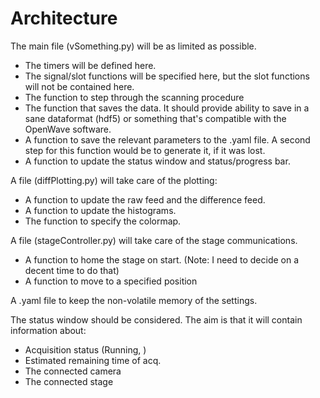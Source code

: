 # Architecture

The main file (vSomething.py) will be as limited as possible.
 - The timers will be defined here.
 - The signal/slot functions will be specified here, but the slot functions will not be contained here.
 - The function to step through the scanning procedure
 - The function that saves the data. It should provide ability to save in a sane dataformat (hdf5) or something that's compatible with the OpenWave software.
 - A function to save the relevant parameters to the .yaml file. A second step for this function would be to generate it, if it was lost.
 - A function to update the status window and status/progress bar.


A file (diffPlotting.py) will take care of the plotting:
 - A function to update the raw feed and the difference feed.
 - A function to update the histograms.
 - The function to specify the colormap.


A file (stageController.py) will take care of the stage communications.
 - A function to home the stage on start. (Note: I need to decide on a decent time to do that)
 - A function to move to a specified position


A .yaml file to keep the non-volatile memory of the settings.


The status window should be considered. The aim is that it will contain information about:

 - Acquisition status (Running, )
 - Estimated remaining time of acq.
 - The connected camera
 - The connected stage 
